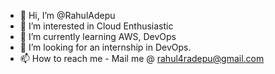- 👋 Hi, I’m @RahulAdepu
- 👀 I’m interested in Cloud Enthusiastic
- 🌱 I’m currently learning AWS, DevOps
- 💞️ I’m looking for an internship in DevOps.
- 📫 How to reach me - Mail me @ rahul4radepu@gmail.com

<!---
RahulAdepu/RahulAdepu is a ✨ special ✨ repository because its `README.md` (this file) appears on your GitHub profile.
You can click the Preview link to take a look at your changes.
--->
